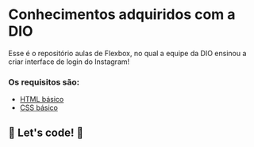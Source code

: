 # Conhecimentos adquiridos com a DIO

Esse é o repositório aulas de Flexbox, no qual a equipe da DIO ensinou a criar interface de login do Instagram! 

### Os requisitos são:

* [HTML básico](https://www.w3schools.com/html/)
* [CSS básico](https://developer.mozilla.org/pt-BR/docs/Web/CSS)

## 🚀 Let's code! 🚀
